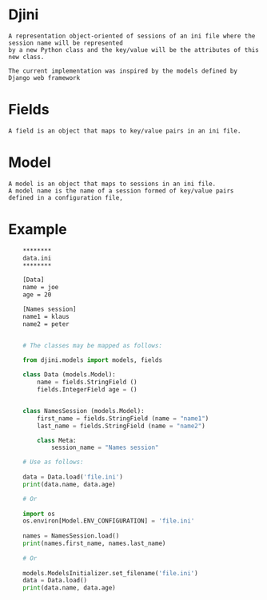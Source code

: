 # Djini
    A representation object-oriented of sessions of an ini file where the session name will be represented 
    by a new Python class and the key/value will be the attributes of this new class.
    
    The current implementation was inspired by the models defined by Django web framework
    
# Fields
    A field is an object that maps to key/value pairs in an ini file.
    
# Model
    A model is an object that maps to sessions in an ini file.
    A model name is the name of a session formed of key/value pairs defined in a configuration file, 
    
# Example    
```bash
    ******** 
    data.ini
    ********

    [Data]
    name = joe
    age = 20

    [Names session]
    name1 = klaus
    name2 = peter
```

```python

    # The classes may be mapped as follows:

    from djini.models import models, fields
    
    class Data (models.Model):
        name = fields.StringField ()
        fields.IntegerField age = ()


    class NamesSession (models.Model):
        first_name = fields.StringField (name = "name1")
        last_name = fields.StringField (name = "name2")

        class Meta:
            session_name = "Names session"

    # Use as follows:
    
    data = Data.load('file.ini')
    print(data.name, data.age)

    # Or
    
    import os
    os.environ[Model.ENV_CONFIGURATION] = 'file.ini'
    
    names = NamesSession.load()
    print(names.first_name, names.last_name)
    
    # Or
    
    models.ModelsInitializer.set_filename('file.ini')
    data = Data.load()
    print(data.name, data.age)    
```
